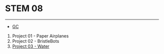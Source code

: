 # STEM 08
___
- [GC](https://classroom.google.com/u/0/c/NzQyNjk4NDA2Nlpa)

1. Project 01 - Paper Airplanes
2. Project 02 - BristleBots
3. [Project 03 - Water](project03water.md)
